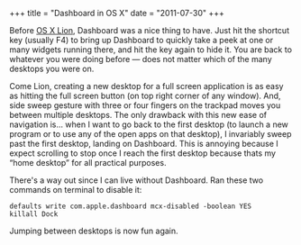 +++
title = "Dashboard in OS X"
date = "2011-07-30"
+++

Before [OS X Lion](http://en.wikipedia.org/wiki/Mac_OS_X_Lion), Dashboard was a nice thing to have. Just hit the shortcut key (usually F4) to bring up Dashboard to quickly take a peek at one or many widgets running there, and hit the key again to hide it. You are back to whatever you were doing before — does not matter which of the many desktops you were on.

Come Lion, creating a new desktop for a full screen application is as easy as hitting the full screen button (on top right corner of any window). And, side sweep gesture with three or four fingers on the trackpad moves you between multiple desktops. The only drawback with this new ease of navigation is… when I want to go back to the first desktop (to launch a new program or to use any of the open apps on that desktop), I invariably sweep past the first desktop, landing on Dashboard. This is annoying because I expect scrolling to stop once I reach the first desktop because thats my “home desktop” for all practical purposes.

There's a way out since I can live without Dashboard. Ran these two commands on terminal to disable it:

```
defaults write com.apple.dashboard mcx-disabled -boolean YES
killall Dock
```

Jumping between desktops is now fun again.
